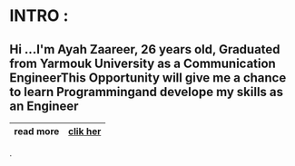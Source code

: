 # INTRO :
## Hi ...I'm Ayah Zaareer, 26 years old, Graduated from Yarmouk University as a Communication EngineerThis Opportunity will give me a chance to learn Programmingand develope my skills as an Engineer



| read more   | [clik her](https://ayahzaareer.github.io/markdown/) |
|-------------|-----------------------------------------------------|

.
